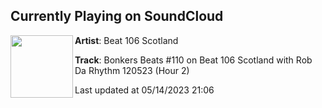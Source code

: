 ## Currently Playing on SoundCloud

[<img align="left" width="100" src="https://i1.sndcdn.com/artworks-kbRK2RzkrwnCC0Ps-ru8hfA-t500x500.jpg">](https://soundcloud.com/beat106scotland/bonkers-beats-110-on-beat-1?in=beat106scotland/sets/bonkers-beats-110-on-beat-106-scotland-with-daniel-seven-ziggy-x-guest-mix-rob-da-rhythm-120523)

**Artist**: Beat 106 Scotland 

**Track**: Bonkers Beats #110 on Beat 106 Scotland with Rob Da Rhythm 120523 (Hour 2)

Last updated at 05/14/2023 21:06
